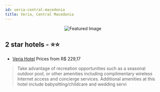 ```yaml
---
id: veria-central-macedonia
title: Veria, Central Macedonia
---
```


<center><img src="https://i.travelapi.com/hotels/3000000/2440000/2432900/2432889/02a650c5_b.jpg" alt="Featured Image" /></center>


##  2 star hotels - ⭐️⭐️

-    [Veria Hotel](https://us.hurb.com/hotels/veria/veria-hotel-JNP-JP313761?cmp=18055) Prices from R$ 229,17
   > Take advantage of recreation opportunities such as a seasonal outdoor pool, or other amenities including complimentary wireless Internet access and concierge services. Additional amenities at this hotel include babysitting/childcare and wedding servi
